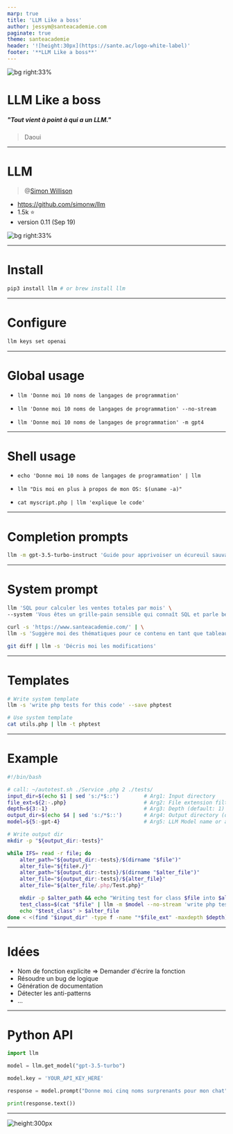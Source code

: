 ```yaml
---
marp: true
title: 'LLM Like a boss'
author: jessym@santeacademie.com
paginate: true
theme: santeacademie
header: '![height:30px](https://sante.ac/logo-white-label)'
footer: '**LLM Like a boss**'
---
```

<!-- _paginate: skip -->
<!-- _footer: '' -->
<!-- _class: invert top -->
<!-- This is a "speaker note" -->

![bg right:33%](https://images.pexels.com/photos/3009205/pexels-photo-3009205.jpeg)

# LLM Like a boss

##### "Tout vient à point à qui a un LLM."

> Daoui

---
<!-- 
- Développeur Britanniqu
- Créateur de Django e
- Directeur architecte chez EventBrite
-->

# LLM
> @[Simon Willison](https://simonwillison.net)
- https://github.com/simonw/llm
- 1.5k ⭐️
- version 0.11 (Sep 19)

![bg right:33%](https://upload.wikimedia.org/wikipedia/commons/thumb/6/6c/Simon_Willison_%282929211382%29_%28cropped%29.jpg/440px-Simon_Willison_%282929211382%29_%28cropped%29.jpg)

---
# Install
<!-- _class: invert top amber -->

```bash
pip3 install llm # or brew install llm
```

--- 

# Configure
<!-- _class: invert top teal -->
```bash
llm keys set openai
```

---
# Global usage
<!-- _class: invert top slate -->

* `llm 'Donne moi 10 noms de langages de programmation'`

* `llm 'Donne moi 10 noms de langages de programmation' --no-stream`

* `llm 'Donne moi 10 noms de langages de programmation' -m gpt4`

---
<!-- _class: invert top pink -->
# Shell usage

* `echo 'Donne moi 10 noms de langages de programmation' | llm`

* `llm "Dis moi en plus à propos de mon OS: $(uname -a)"`

* `cat myscript.php | llm 'explique le code'`

---

# Completion prompts
<!-- _class: invert top amber -->
```bash
llm -m gpt-3.5-turbo-instruct 'Guide pour apprivoiser un écureuil sauvage:'
```

---


# System prompt
<!-- _class: invert top teal -->

```bash
llm 'SQL pour calculer les ventes totales par mois' \
--system 'Vous êtes un grille-pain sensible qui connaît SQL et parle beaucoup de tartines'
```

```bash
curl -s 'https://www.santeacademie.com/' | \
llm -s 'Suggère moi des thématiques pour ce contenu en tant que tableau JSON'
```

```bash
git diff | llm -s 'Décris moi les modifications'
```

---

# Templates
<!-- _class: invert top slate -->
```bash
# Write system template
llm -s 'write php tests for this code' --save phptest

# Use system template
cat utils.php | llm -t phptest
```

---

# Example
<!-- _class: invert top amber -->

```bash
#!/bin/bash

# call: ~/autotest.sh ./Service .php 2 ./tests/
input_dir=$(echo $1 | sed 's:/*$::')        # Arg1: Input directory
file_ext=${2:-.php}                         # Arg2: File extension filter (default: .php)
depth=${3:-1}                               # Arg3: Depth (default: 1)
output_dir=$(echo $4 | sed 's:/*$::')       # Arg4: Output directory (default: tests/)
model=${5:-gpt-4}                           # Arg5: LLM Model name or alias (default: gpt-4)

# Write output dir
mkdir -p "${output_dir:-tests}"

while IFS= read -r file; do
    alter_path="${output_dir:-tests}/$(dirname "$file")"
    alter_file="${file#./}"
    alter_path="${output_dir:-tests}/$(dirname "$alter_file")"
    alter_file="${output_dir:-tests}/${alter_file}"
    alter_file="${alter_file/.php/Test.php}"

    mkdir -p $alter_path && echo "Writing test for class $file into $alter_file"
    test_class=$(cat "$file" | llm -m $model --no-stream 'write php tests for this code, just the code please, no introduction but with <?php')
    echo "$test_class" > $alter_file
done < <(find "$input_dir" -type f -name "*$file_ext" -maxdepth $depth)


``````

---

# Idées
<!-- _class: invert top teal -->

* Nom de fonction explicite => Demander d'écrire la fonction
* Résoudre un bug de logique
* Génération de documentation
* Détecter les anti-patterns
* ...

---

# Python API
<!-- _class: invert top pink -->
```python
import llm

model = llm.get_model("gpt-3.5-turbo")

model.key = 'YOUR_API_KEY_HERE'

response = model.prompt("Donne moi cinq noms surprenants pour mon chat")

print(response.text())
```

---
<!-- _class: invert flat pink center -->
<!-- _footer: '' -->
<!-- _paginate: 'skip' -->
<style scoped>section{text-align:center;}</style>

![height:300px](https://i.imgur.com/CVAWdaB.gif)
